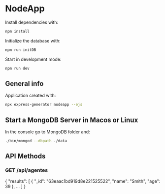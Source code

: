 # NodeApp

Install dependencies with:

```sh
npm install
```

Initialize the database with:

```sh
npm run initDB
```

Start in development mode:

```sh
npm run dev
```

## General info

Application created with:

```sh
npx express-generator nodeapp --ejs
```

## Start a MongoDB Server in Macos or Linux

In the console go to MongoDB folder and:

```sh
./bin/mongod --dbpath ./data
```

## API Methods

### GET /api/agentes
{
    "results": [
        {
            "_id": "63eaac1bd919d8e221525522",
            "name": "Smith",
            "age": 39
        },
        ...
    ]
}